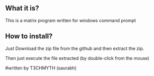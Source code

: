 ## What it is?
This is a matrix program written for windows command prompt

## How to install?
Just Download the zip file from the github and then extract the zip.

Then just execute the file extracted (by double-click from the mouse)

#written by T3CHMYTH (saurabh)
